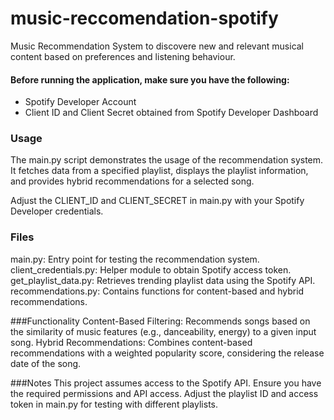 # music-reccomendation-spotify
 Music Recommendation System to discovere new and relevant musical content based on preferences and listening behaviour.

#### Before running the application, make sure you have the following:

- Spotify Developer Account
- Client ID and Client Secret obtained from Spotify Developer Dashboard

### Usage
The main.py script demonstrates the usage of the recommendation system. It fetches data from a specified playlist, displays the playlist information, and provides hybrid recommendations for a selected song.

Adjust the CLIENT_ID and CLIENT_SECRET in main.py with your Spotify Developer credentials.

### Files
main.py: Entry point for testing the recommendation system.
client_credentials.py: Helper module to obtain Spotify access token.
get_playlist_data.py: Retrieves trending playlist data using the Spotify API.
recommendations.py: Contains functions for content-based and hybrid recommendations.

###Functionality
Content-Based Filtering: Recommends songs based on the similarity of music features (e.g., danceability, energy) to a given input song.
Hybrid Recommendations: Combines content-based recommendations with a weighted popularity score, considering the release date of the song.

###Notes
This project assumes access to the Spotify API. Ensure you have the required permissions and API access.
Adjust the playlist ID and access token in main.py for testing with different playlists.


